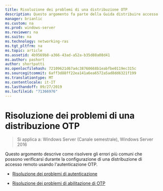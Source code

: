 ```yaml
---
title: Risoluzione dei problemi di una distribuzione OTP
description: Questo argomento fa parte della Guida distribuire accesso remoto con l'autenticazione OTP in Windows Server 2016.
manager: brianlic
ms.custom: na
ms.prod: windows-server
ms.reviewer: na
ms.suite: na
ms.technology: networking-ras
ms.tgt_pltfrm: na
ms.topic: article
ms.assetid: 4b9569b8-a366-43ad-a52a-b35d88a08d41
ms.author: pashort
author: shortpatti
ms.openlocfilehash: 72109621d67a4c38760668b1eabfbe0119ec315c
ms.sourcegitcommit: 6aff3d88ff22ea141a6ea6572a5ad8dd6321f199
ms.translationtype: MT
ms.contentlocale: it-IT
ms.lasthandoff: 09/27/2019
ms.locfileid: "71366976"
---
```

# <a name="troubleshoot-an-otp-deployment"></a>Risoluzione dei problemi di una distribuzione OTP

>Si applica a: Windows Server (Canale semestrale), Windows Server 2016

Questo argomento descrive come risolvere gli errori più comuni che possono verificarsi durante la configurazione di una distribuzione di accesso remoto usando l'autenticazione OTP.  

-   [Risoluzione dei problemi di autenticazione](Troubleshooting-Authentication-Issues.md)  
  
-   [Risoluzione dei problemi di abilitazione di OTP](Troubleshooting-Enabling-OTP.md)  
  


